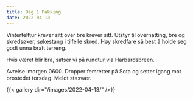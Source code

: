 ```yaml
---
title: Dag 1 Pakking
date: 2022-04-13
---
```

Vintertelttur krever sitt over bre krever sitt. Utstyr til overnatting, bre og skredsøker, søkestang i tilfelle skred. Høy skredfare så best å holde seg godt unna bratt terreng.

Hvis været blir bra, satser vi på rundtur via Harbardsbreen.

Avreise imorgen 0600. Dropper femretter på Sota og setter igang mot brostedet torsdag. Meldt stasvær.

{{< gallery dir="/images/2022-04-13/" />}}
